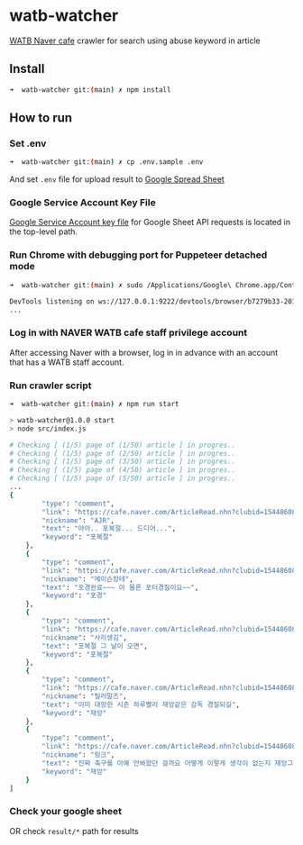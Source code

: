 # watb-watcher

[WATB Naver cafe](https://cafe.naver.com/chelseasupporters) crawler for search using abuse keyword in article

## Install

```sh
➜  watb-watcher git:(main) ✗ npm install
```

## How to run

### Set .env

```sh
➜  watb-watcher git:(main) ✗ cp .env.sample .env
```

And set `.env` file for upload result to [Google Spread Sheet](https://docs.google.com/spreadsheets)

### Google Service Account Key File

[Google Service Account key file](https://console.cloud.google.com/iam-admin/serviceaccounts) for Google Sheet API requests is located in the top-level path.

### Run Chrome with debugging port for Puppeteer detached mode

```sh
➜  watb-watcher git:(main) ✗ sudo /Applications/Google\ Chrome.app/Contents/MacOS/Google\ Chrome --remote-debugging-port=9222

DevTools listening on ws://127.0.0.1:9222/devtools/browser/b7279b33-2013-4b65-9792-62a89f8d6bdf
...
```

### Log in with NAVER WATB cafe staff privilege account

After accessing Naver with a browser, log in in advance with an account that has a WATB staff account.

### Run crawler script

```sh
➜  watb-watcher git:(main) ✗ npm run start

> watb-watcher@1.0.0 start
> node src/index.js

# Checking [ (1/5) page of (1/50) article ] in progres..
# Checking [ (1/5) page of (2/50) article ] in progres..
# Checking [ (1/5) page of (3/50) article ] in progres..
# Checking [ (1/5) page of (4/50) article ] in progres..
# Checking [ (1/5) page of (5/50) article ] in progres..
...
{
        "type": "comment",
        "link": "https://cafe.naver.com/ArticleRead.nhn?clubid=15448608&page=5&userDisplay=50&boardtype=L&articleid=345030&referrerAllArticles=true",
        "nickname": "AJR",
        "text": "아아.. 포복절... 드디어...",
        "keyword": "포복절"
    },
    {
        "type": "comment",
        "link": "https://cafe.naver.com/ArticleRead.nhn?clubid=15448608&page=5&userDisplay=50&boardtype=L&articleid=345030&referrerAllArticles=true",
        "nickname": "메이슨캉테",
        "text": "포경완료~~~ 아 물론 포터경질이요~~",
        "keyword": "포경"
    },
    {
        "type": "comment",
        "link": "https://cafe.naver.com/ArticleRead.nhn?clubid=15448608&page=5&userDisplay=50&boardtype=L&articleid=345030&referrerAllArticles=true",
        "nickname": "사리생김",
        "text": "포복절 그 날이 오면",
        "keyword": "포복절"
    },
    {
        "type": "comment",
        "link": "https://cafe.naver.com/ArticleRead.nhn?clubid=15448608&page=5&userDisplay=50&boardtype=L&articleid=345024&referrerAllArticles=true",
        "nickname": "릴러말즈",
        "text": "이미 대망한 시즌 하루빨리 재앙같은 감독 경질되길",
        "keyword": "재앙"
    },
    {
        "type": "comment",
        "link": "https://cafe.naver.com/ArticleRead.nhn?clubid=15448608&page=5&userDisplay=50&boardtype=L&articleid=345012&referrerAllArticles=true",
        "nickname": "링크",
        "text": "진짜 축구를 아예 안봐왔던 걸까요 어떻게 이렇게 생각이 없는지 재앙그자체인데 경기들이 ㅠ",
        "keyword": "재앙"
    }
]
```

### Check your google sheet

OR check `result/*` path for results
